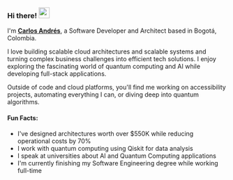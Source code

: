 ### Hi there! <img src="https://emojis.slackmojis.com/emojis/images/1536351075/4594/blob-wave.gif" width="25"/>

I'm [**Carlos Andrés**](https://portfolio-andres-marulanda.vercel.app/), a Software Developer and Architect based in Bogotá, Colombia.

I love building scalable cloud architectures and scalable systems and turning complex business challenges into efficient tech solutions. I enjoy exploring the fascinating world of quantum computing and AI while developing full-stack applications.

Outside of code and cloud platforms, you'll find me working on accessibility projects, automating everything I can, or diving deep into quantum algorithms.

#### Fun Facts:
* I've designed architectures worth over $550K while reducing operational costs by 70%
* I work with quantum computing using Qiskit for data analysis
* I speak at universities about AI and Quantum Computing applications
* I'm currently finishing my Software Engineering degree while working full-time
